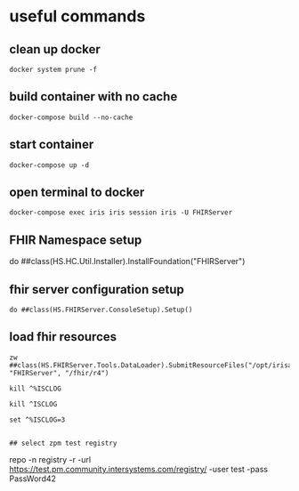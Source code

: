 # useful commands
## clean up docker 
```
docker system prune -f
```

## build container with no cache
```
docker-compose build --no-cache
```

## start container
```
docker-compose up -d
```

## open terminal to docker
```
docker-compose exec iris iris session iris -U FHIRServer
```

## FHIR Namespace setup

do ##class(HS.HC.Util.Installer).InstallFoundation("FHIRServer")

## fhir server configuration setup
```
do ##class(HS.FHIRServer.ConsoleSetup).Setup()
```

## load fhir resources
```
zw ##class(HS.FHIRServer.Tools.DataLoader).SubmitResourceFiles("/opt/irisapp/fhir/", "FHIRServer", "/fhir/r4")

kill ^%ISCLOG

kill ^ISCLOG

set ^%ISCLOG=3


## select zpm test registry
```
repo -n registry -r -url https://test.pm.community.intersystems.com/registry/ -user test -pass PassWord42
```



